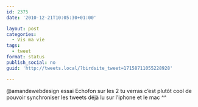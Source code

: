 ```yaml
---
id: 2375
date: '2010-12-21T10:05:30+01:00'

layout: post
categories:
  - Vis ma vie
tags:
  - tweet
format: status
publish_social: no
guid: 'http://tweets.local/?birdsite_tweet=17158711055228928'

---
```


@amandewebdesign essai Echofon sur les 2 tu verras c’est plutôt cool de pouvoir synchroniser les tweets déjà lu sur l’iphone et le mac ^^